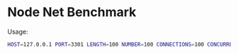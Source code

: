 Node Net Benchmark
=

Usage:

```sh
HOST=127.0.0.1 PORT=3301 LENGTH=100 NUMBER=100 CONNECTIONS=100 CONCURRENT=true VERIFY=true DEBUG=true node t1.js
```


